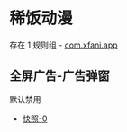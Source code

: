 # 稀饭动漫

存在 1 规则组 - [com.xfani.app](/src/apps/com.xfani.app.ts)

## 全屏广告-广告弹窗

默认禁用

- [快照-0](https://i.gkd.li/i/13188550)
